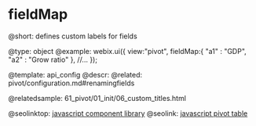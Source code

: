 fieldMap
=============

@short:
	defines custom labels for fields

@type: object
@example:
webix.ui({
    view:"pivot",
    fieldMap:{ "a1" : "GDP", "a2" : "Grow ratio" },
    //...
}); 

@template:	api_config
@descr:
@related:
pivot/configuration.md#renamingfields

@relatedsample:
61_pivot/01_init/06_custom_titles.html

@seolinktop: [javascript component library](https://webix.com)
@seolink: [javascript pivot table](https://webix.com/pivot/)